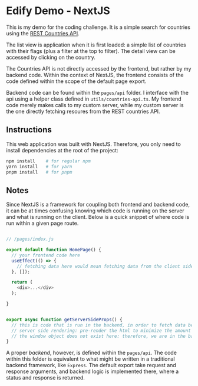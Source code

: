# Edify Demo - NextJS


This is my demo for the coding challenge. It is a simple search for countries using the [REST Countries API](https://restcountries.com/). 


The list view is application when it is first loaded: a simple list of countries with their flags (plus a filter at the top to filter). The detail view can be accessed by clicking on the country.


The Countries API is not directly accessed by the frontend, but rather by my backend code. Within the context of NextJS, the frontend consists of the code defined within the scope of the default page export.

Backend code can be found within the `pages/api` folder. I interface with the api using a helper class defined in `utils/countries-api.ts`. My frontend code merely makes calls to my custom server, while my custom server is the one directly fetching resoures from the REST countries API.




## Instructions
This web application was built with NextJS. Therefore, you only need to install dependencies at the root of the project: 


```bash
npm install    # for regular npm
yarn install   # for yarn
pnpm install   # for pnpm
```

## Notes


Since NextJS is a framework for coupling both frontend and backend code, it can be at times confusing knowing which code is running on the server and what is running on the client. Below is a quick snippet of where code is run within a given page route.

```js

// /pages/index.js

export default function HomePage() {
  // your frontend code here
  useEffect(() => {
    // fetching data here would mean fetching data from the client side
  }, []);

  return (
    <div>...</div>
  );

}


export async function getServerSideProps() {
  // this is code that is run in the backend, in order to fetch data before the code reaches the client
  // server side rendering: pre-render the html to minimize the amount of Javascript that is shipped to the client
  // the window object does not exist here: therefore, we are in the backend
}

```

A proper *backend*, however, is defined within the `pages/api`. The code within this folder is equivalent to what might be written in a traditional backend framework, like `Express`. The default export take request and response arguments, and backend logic is implemented there, where a status and response is returned.



